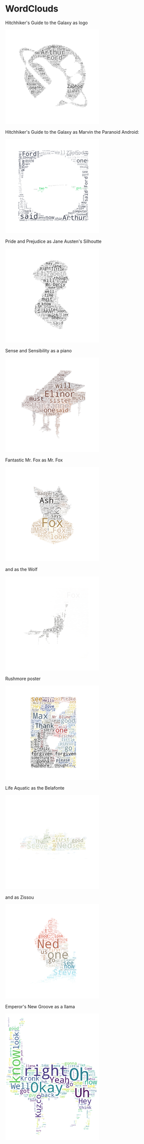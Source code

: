 # WordClouds

Hitchhiker's Guide to the Galaxy as logo

<img src="https://github.com/heatherjcohen/WordClouds/blob/master/vizHitchHikersGuideBlackSS.png" width="300">

Hitchhiker's Guide to the Galaxy as Marvin the Paranoid Android:

<img src="https://github.com/heatherjcohen/WordClouds/blob/master/vizScreen%20Shot%202019-08-06%20at%206.10.06%20PM.png.png" width="300">

Pride and Prejudice as Jane Austen's Silhoutte 

<img src="https://github.com/heatherjcohen/WordClouds/blob/master/vizd4fc9c846938291baec8259da3a62096.jpg" width="300">

Sense and Sensibility as a piano

<img src="https://github.com/heatherjcohen/WordClouds/blob/master/viz302.png" width="300">

Fantastic Mr. Fox as Mr. Fox

<img src="https://github.com/heatherjcohen/WordClouds/blob/master/foxy.png" width="300">

and as the Wolf

<img src="https://github.com/heatherjcohen/WordClouds/blob/master/wolf.png" width="300">

Rushmore poster

<img src="https://github.com/heatherjcohen/WordClouds/blob/master/whatdidyoueverdo.png" width="300">

Life Aquatic as the Belafonte

<img src="https://github.com/heatherjcohen/WordClouds/blob/master/belafonte.png" width="300">

and as Zissou

<img src="https://github.com/heatherjcohen/WordClouds/blob/master/stevesie.png" width="300">


Emperor's New Groove as a llama

<img src="https://github.com/heatherjcohen/WordClouds/blob/master/lllaaaama2.png" width="300">

